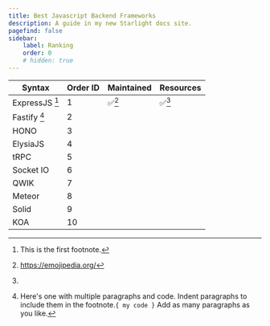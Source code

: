 ```yaml
---
title: Best Javascript Backend Frameworks
description: A guide in my new Starlight docs site.
pagefind: false
sidebar:
    label: Ranking
    order: 0
    # hidden: true
---
```




| Syntax             | Order ID | Maintained | Resources  |
| ------------------ | -------- | ---------- | ---------- |
| ExpressJS [^1]     | 1        | ✅[^emoji] | ✅[^links] |
| Fastify [^bignote] | 2        |            |            |
| HONO               | 3        |            |            |
| ElysiaJS           | 4        |            |            |
| tRPC               | 5        |            |            |
| Socket IO          | 6        |            |            |
| QWIK               | 7        |            |            |
| Meteor             | 8        |            |            |
| Solid              | 9        |            |            |
| KOA                | 10       |            |            |



[^1]: This is the first footnote.
[^links]: 
[^bignote]: Here's one with multiple paragraphs and code.
Indent paragraphs to include them in the footnote.`{ my code }`
Add as many paragraphs as you like.
[^emoji]: https://emojipedia.org/